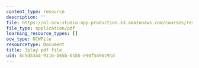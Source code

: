 ```yaml
---
content_type: resource
description: ''
file: https://ol-ocw-studio-app-production.s3.amazonaws.com/courses/res-18-006-calculus-revisited-single-variable-calculus-fall-2010/8c5d53449116b65b01b5e90f5496c91d_HI_7Ml16O6Y.pdf
file_type: application/pdf
learning_resource_types: []
ocw_type: OCWFile
resourcetype: Document
title: 3play pdf file
uid: 8c5d5344-9116-b65b-01b5-e90f5496c91d
---
```

